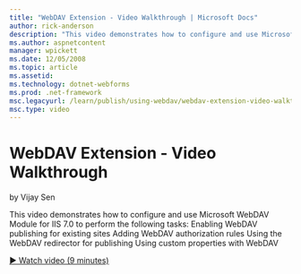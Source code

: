 ```yaml
---
title: "WebDAV Extension - Video Walkthrough | Microsoft Docs"
author: rick-anderson
description: "This video demonstrates how to configure and use Microsoft WebDAV Module for IIS 7.0 to perform the following tasks: Enabling WebDAV publishing for existing..."
ms.author: aspnetcontent
manager: wpickett
ms.date: 12/05/2008
ms.topic: article
ms.assetid: 
ms.technology: dotnet-webforms
ms.prod: .net-framework
msc.legacyurl: /learn/publish/using-webdav/webdav-extension-video-walkthrough
msc.type: video
---
```

WebDAV Extension - Video Walkthrough
====================
by Vijay Sen

This video demonstrates how to configure and use Microsoft WebDAV Module for IIS 7.0 to perform the following tasks: Enabling WebDAV publishing for existing sites Adding WebDAV authorization rules Using the WebDAV redirector for publishing Using custom properties with WebDAV

[&#9654; Watch video (9 minutes)](https://channel9.msdn.com/Blogs/IIS-NET-Site-Videos/webdav-extension-video-walkthrough)